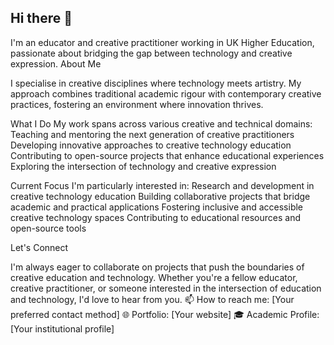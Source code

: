 ## Hi there 👋
I'm an educator and creative practitioner working in UK Higher Education, passionate about bridging the gap between technology and creative expression.
About Me

I specialise in creative disciplines where technology meets artistry. My approach combines traditional academic rigour with contemporary creative practices, fostering an environment where innovation thrives.

What I Do
My work spans across various creative and technical domains:
Teaching and mentoring the next generation of creative practitioners
Developing innovative approaches to creative technology education
Contributing to open-source projects that enhance educational experiences
Exploring the intersection of technology and creative expression

Current Focus
I'm particularly interested in:
Research and development in creative technology education
Building collaborative projects that bridge academic and practical applications
Fostering inclusive and accessible creative technology spaces
Contributing to educational resources and open-source tools

Let's Connect

I'm always eager to collaborate on projects that push the boundaries of creative education and technology. Whether you're a fellow educator, creative practitioner, or someone interested in the intersection of education and technology, I'd love to hear from you.
📫 How to reach me: [Your preferred contact method]
🌐 Portfolio: [Your website]
🎓 Academic Profile: [Your institutional profile]
